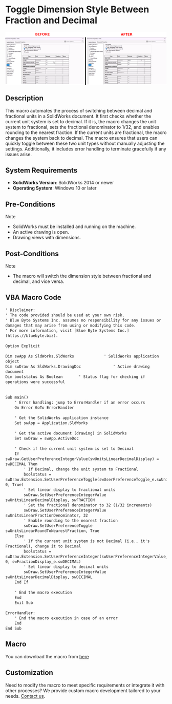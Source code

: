 # Toggle Dimension Style Between Fraction and Decimal

<img src="../images/fract_dec_toggle1.png" alt="Description of image" width="600" style="display: block; margin: 0 auto;">

## Description
This macro automates the process of switching between decimal and fractional units in a SolidWorks document. It first checks whether the current unit system is set to decimal. If it is, the macro changes the unit system to fractional, sets the fractional denominator to 1/32, and enables rounding to the nearest fraction. If the current units are fractional, the macro changes the system back to decimal. The macro ensures that users can quickly toggle between these two unit types without manually adjusting the settings. Additionally, it includes error handling to terminate gracefully if any issues arise.

## System Requirements
- **SolidWorks Version**: SolidWorks 2014 or newer
- **Operating System**: Windows 10 or later

## Pre-Conditions
> [!NOTE]
> - SolidWorks must be installed and running on the machine.
> - An active drawing is open.
> - Drawing views with dimensions.

## Post-Conditions
> [!NOTE]
> - The macro will switch the dimension style between fractional and decimal, and vice versa.
> 

 
## VBA Macro Code

```vbnet
' Disclaimer:
' The code provided should be used at your own risk.  
' Blue Byte Systems Inc. assumes no responsibility for any issues or damages that may arise from using or modifying this code.  
' For more information, visit [Blue Byte Systems Inc.](https://bluebyte.biz).

Option Explicit

Dim swApp As SldWorks.SldWorks             ' SolidWorks application object
Dim swDraw As SldWorks.DrawingDoc              ' Active drawing document
Dim boolstatus As Boolean       ' Status flag for checking if operations were successful


Sub main()
    ' Error handling: jump to ErrorHandler if an error occurs
    On Error GoTo ErrorHandler
    
    ' Get the SolidWorks application instance
    Set swApp = Application.SldWorks

    ' Get the active document (drawing) in SolidWorks
    Set swDraw = swApp.ActiveDoc

    ' Check if the current unit system is set to Decimal
    If swDraw.GetUserPreferenceIntegerValue(swUnitsLinearDecimalDisplay) = swDECIMAL Then
        ' If Decimal, change the unit system to Fractional
        boolstatus = swDraw.Extension.SetUserPreferenceToggle(swUserPreferenceToggle_e.swUnitsLinearRoundToNearestFraction, 0, True)
        ' Set linear display to fractional units
        swDraw.SetUserPreferenceIntegerValue swUnitsLinearDecimalDisplay, swFRACTION
        ' Set the fractional denominator to 32 (1/32 increments)
        swDraw.SetUserPreferenceIntegerValue swUnitsLinearFractionDenominator, 32
        ' Enable rounding to the nearest fraction
        swDraw.SetUserPreferenceToggle swUnitsLinearRoundToNearestFraction, True
    Else
        ' If the current unit system is not Decimal (i.e., it's Fractional), change it to Decimal
        boolstatus = swDraw.Extension.SetUserPreferenceInteger(swUserPreferenceIntegerValue_e.swUnitsLinearDecimalDisplay, 0, swFractionDisplay_e.swDECIMAL)
        ' Set linear display to decimal units
        swDraw.SetUserPreferenceIntegerValue swUnitsLinearDecimalDisplay, swDECIMAL
    End If

    ' End the macro execution
    End
    Exit Sub

ErrorHandler:
    ' End the macro execution in case of an error
    End
End Sub
```

## Macro
You can download the macro from [here](../images/fract_dec_toggle1.swp)

## Customization
Need to modify the macro to meet specific requirements or integrate it with other processes? We provide custom macro development tailored to your needs. [Contact us](https://bluebyte.biz/contact).